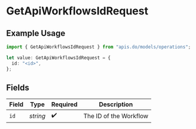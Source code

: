 # GetApiWorkflowsIdRequest

## Example Usage

```typescript
import { GetApiWorkflowsIdRequest } from "apis.do/models/operations";

let value: GetApiWorkflowsIdRequest = {
  id: "<id>",
};
```

## Fields

| Field                  | Type                   | Required               | Description            |
| ---------------------- | ---------------------- | ---------------------- | ---------------------- |
| `id`                   | *string*               | :heavy_check_mark:     | The ID of the Workflow |